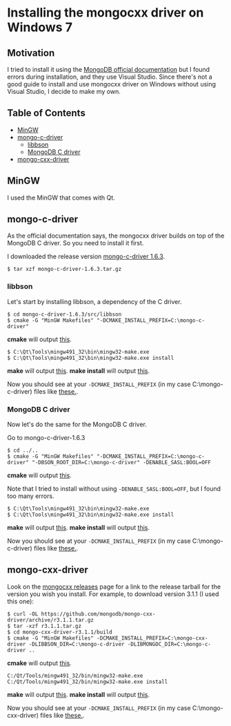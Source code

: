 # Installing the mongocxx driver on Windows 7

## Motivation
I tried to install it using the [MongoDB official documentation](http://mongodb.github.io/mongo-cxx-driver/mongocxx-v3/installation/) but I found errors during installation, and they use Visual Studio. Since there's not a good guide to install and use mongocxx driver on Windows without using Visual Studio, I decide to make my own.

## Table of Contents

- [MinGW](#mingw)
- [mongo-c-driver](#mongo-c-driver)
  - [libbson](#libbson)
  - [MongoDB C driver](#mongodb-c-driver)
- [mongo-cxx-driver](#mongo-cxx-driver)

## MinGW
I used the MinGW that comes with Qt.

## mongo-c-driver
As the official documentation says, the mongocxx driver builds on top of the MongoDB C driver. So you need to install it first.

I downloaded the release version [mongo-c-driver 1.6.3](https://github.com/mongodb/mongo-c-driver/releases).

```
$ tar xzf mongo-c-driver-1.6.3.tar.gz
```

### libbson
Let's start by installing libbson, a dependency of the C driver.

```
$ cd mongo-c-driver-1.6.3/src/libbson
$ cmake -G "MinGW Makefiles" "-DCMAKE_INSTALL_PREFIX=C:\mongo-c-driver"
```
**cmake** will output <a href="outputs/output1.md">this</a>.

```
$ C:\Qt\Tools\mingw491_32\bin\mingw32-make.exe
$ C:\Qt\Tools\mingw491_32\bin\mingw32-make.exe install
```
**make** will output <a href="outputs/output2.md">this</a>.
**make install** will output <a href="outputs/output3.md">this</a>.

Now you should see at your `-DCMAKE_INSTALL_PREFIX` (in my case C:\mongo-c-driver) files like <a href="trees/tree1.md">these.</a>.

### MongoDB C driver
Now let's do the same for the MongoDB C driver.

Go to mongo-c-driver-1.6.3
```
$ cd ../..
$ cmake -G "MinGW Makefiles" "-DCMAKE_INSTALL_PREFIX=C:\mongo-c-driver" "-DBSON_ROOT_DIR=C:\mongo-c-driver" -DENABLE_SASL:BOOL=OFF
```
**cmake** will output <a href="outputs/output4.md">this</a>.

Note that I tried to install without using `-DENABLE_SASL:BOOL=OFF`, but I found too many errors.

```
$ C:\Qt\Tools\mingw491_32\bin\mingw32-make.exe
$ C:\Qt\Tools\mingw491_32\bin\mingw32-make.exe install
```
**make** will output <a href="outputs/output5.md">this</a>.
**make install** will output <a href="outputs/output6.md">this</a>.

Now you should see at your `-DCMAKE_INSTALL_PREFIX` (in my case C:\mongo-c-driver) files like <a href="trees/tree2.md">these.</a>.

## mongo-cxx-driver
Look on the [mongocxx releases](https://github.com/mongodb/mongo-cxx-driver/releases) page for a link to the release tarball for the version you wish you install. For example, to download version 3.1.1 (I used this one):

```
$ curl -OL https://github.com/mongodb/mongo-cxx-driver/archive/r3.1.1.tar.gz
$ tar -xzf r3.1.1.tar.gz
$ cd mongo-cxx-driver-r3.1.1/build
$ cmake -G "MinGW Makefiles" -DCMAKE_INSTALL_PREFIX=C:\mongo-cxx-driver -DLIBBSON_DIR=C:\mongo-c-driver -DLIBMONGOC_DIR=C:\mongo-c-driver ..
```
**cmake** will output <a href="outputs/output7.md">this</a>.

```
C:/Qt/Tools/mingw491_32/bin/mingw32-make.exe
C:/Qt/Tools/mingw491_32/bin/mingw32-make.exe install
```
**make** will output <a href="outputs/output5.md">this</a>.
**make install** will output <a href="outputs/output6.md">this</a>.

Now you should see at your `-DCMAKE_INSTALL_PREFIX` (in my case C:\mongo-cxx-driver) files like <a href="trees/tree3.md">these.</a>.
